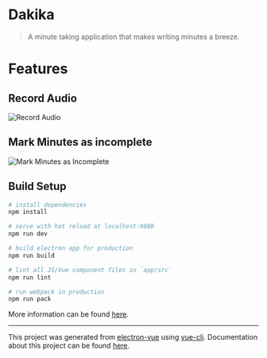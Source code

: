 # Dakika

> A minute taking application that makes writing minutes a breeze.
# Features
## Record Audio
![Record Audio](http://codedcell.com/storage/MinutesAudioRecording.gif)
## Mark Minutes as incomplete
![Mark Minutes as Incomplete](http://codedcell.com/storage/IncompleteMinutes.gif)
## Build Setup

``` bash
# install dependencies
npm install

# serve with hot reload at localhost:9080
npm run dev

# build electron app for production
npm run build

# lint all JS/Vue component files in `app/src`
npm run lint

# run webpack in production
npm run pack
```
More information can be found [here](https://simulatedgreg.gitbooks.io/electron-vue/content/docs/npm_scripts.html).

---

This project was generated from [electron-vue](https://github.com/SimulatedGREG/electron-vue) using [vue-cli](https://github.com/vuejs/vue-cli). Documentation about this project can be found [here](https://simulatedgreg.gitbooks.io/electron-vue/content/index.html).
